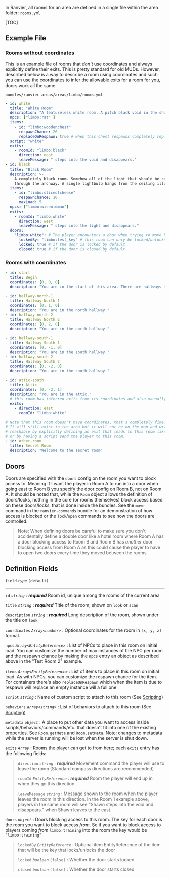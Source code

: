 In Ranvier, all rooms for an area are defined in a single file within the area folder: `rooms.yml`

[TOC]

## Example File

### Rooms without coordinates

This is an example file of rooms that _don't_ use coordinates and always explicitly define their exits. This is pretty
standard for old MUDs. However, described below is a way to describe a room using coordinates and such you can use
the coordinates to infer the allowable exits for a room for you, doors work all the same.

`bundles/ranvier-areas/areas/limbo/rooms.yml`
``` yaml
- id: white
  title: "White Room"
  description: "A featureless white room. A pitch black void in the shape of archway can be seen on the east side of the room."
  npcs: ["limbo:rat" ]
  items:
    - id: "limbo:woodenchest"
      respawnChance: 20
      replaceOnRespawn: true # when this chest respawns completely replace it so its contents get refreshed
  script: "white"
  exits:
    - roomId: "limbo:black"
      direction: east
      leaveMessage: " steps into the void and disappears."
- id: black
  title: "Black Room"
  description: >-
    A completely black room. Somehow all of the light that should be coming from the room to the west does not pass
    through the archway. A single lightbulb hangs from the ceiling illuminating a small area.
  items:
    - id: "limbo:sliceofcheese"
      respawnChance: 10
      maxLoad: 5
  npcs: ["limbo:wiseoldman"]
  exits:
    - roomId: "limbo:white"
      direction: west
      leaveMessage: " steps into the light and disappears."
  doors:
    "limbo:white": # The player encounters a door when trying to move between "limbo:white" and this room
      lockedBy: "limbo:test_key" # this room can only be locked/unlocked with this item
      locked: true # if the door is locked by default
      closed: true # if the door is closed by default
```

### Rooms with coordinates

```yaml
- id: start
  title: Begin
  coordinates: [0, 0, 0]
  description: "You are in the start of this area. There are hallways to the north and south."

- id: hallway-north-1
  title: Hallway North 1
  coordinates: [0, 1, 0]
  description: "You are in the north hallway."
- id: hallway-north-2
  title: Hallway North 2
  coordinates: [0, 2, 0]
  description: "You are in the north hallway."

- id: hallway-south-1
  title: Hallway South 1
  coordinates: [0, -1, 0]
  description: "You are in the south hallway."
- id: hallway-south-2
  title: Hallway South 2
  coordinates: [0, -2, 0]
  description: "You are in the south hallway."

- id: attic-south
  title: Attic
  coordinates: [0, -2, 1]
  description: "You are in the attic."
  # this room has inferred exits from its coordinates and also manually specifies an exit to leave the area
  exits:
    - direction: east
      roomId: "limbo:white"

# Note that this room doesn't have coordinates, that's completely fine.
# It will still exist in the area but it will not be on the map and will only be
# reachable by explicitly defining an exit that leads to this room like above
# or by having a script send the player to this room.
- id: other-room
  title: Secret Room
  description: "Welcome to the secret room"
```

## Doors

Doors are specified with the `doors` config on the room you want to block access to. Meaning if I want the player in
Room A to run into a door when going east to Room B you specify the door config on Room B, not on Room A.  It should be
noted that, while the `Room` object allows the definition of doors/locks, nothing in the core (or rooms themselves)
block access based on these doors/locks, that is done inside the bundles. See the `move` command in the
`ranvier-commands` bundle for an demonstration of how access is blocked or the `lock`/`open` commands to see how the
doors are controlled.

> Note: When defining doors be careful to make sure you don't accidentally define a double door like a hotel room where
> Room A has a door blocking access to Room B and Room B has _another_ door blocking access from Room A as this could
> cause the player to have to open two doors every time they moved between the rooms.

## Definition Fields

`field` _`type`_ `(default)`

----

`id` _`string`_
:    ***required*** Room id, unique among the rooms of the current area

`title` _`string`_
:    ***required*** Title of the room, shown on `look` or `scan`

`description` _`string`_
:    ***required*** Long description of the room, shown under the title on `look`

`coordinates` _`Array<number>`_
:    Optional coordinates for the room in `[x, y, z]` format.

`npcs` _`Array<EntityReference>`_
:    List of NPCs to place in this room on initial load. You can customize the number of max instances of the NPC per room and the respawn chance by making the `npcs` entry an object as described above in the "Test Room 2" example.

`items` _`Array<EntityReference>`_
:    List of items to place in this room on initial load. As with NPCs, you can customize the respawn chance for the
item. For containers there's also `replaceOnRespawn` which when the item is due to respawn will replace an empty
instance will a full one

`script` _`string`_
:    Name of custom script to attach to this room (See [Scripting](scripting.md))

`behaviors` _`array<string>`_
:    List of behaviors to attach to this room (See [Scripting](scripting.md))

`metadata` _`object`_
:    A place to put other data you want to access inside scripts/behaviors/commands/etc. that doesn't fit into one of
the existing properties. See `Room.getMeta` and `Room.setMeta`. Note: changes to metadata while the server is running
will be lost when the server is shut down.

`exits` _`Array`_
:    Rooms the player can get to from here; each `exits` entry has the following fields:

> `direction` _`string`_
> :    ***required*** Movement command the player will use to leave the room (Standard compass directions are recommended)
>
> `roomId` _`EntityReference`_
> :    ***required*** Room the player will end up in when they go this direction
>
> `leaveMessage` _`string`_
> :    Message shown to the room when the player leaves the room in this direction. In the Room 1 example above, players
> in the same room will see "Shawn steps into the void and disappears." when Shawn leaves to the east.

`doors` _`object`_
:    Doors blocking access to this room. The key for each door is the room you want to block access _from_. So if you
want to block access to players coming _from_ `limbo:training` into the room the key would be `"limbo:training"`

> `lockedBy` _`EntityReference`_
> :    Optional item EntityReference of the item that will be the key that locks/unlocks the door
>
> `locked` _`boolean`_ `(false)`
> :    Whether the door starts locked
>
> `closed` _`boolean`_ `(false)`
> :    Whether the door starts closed
